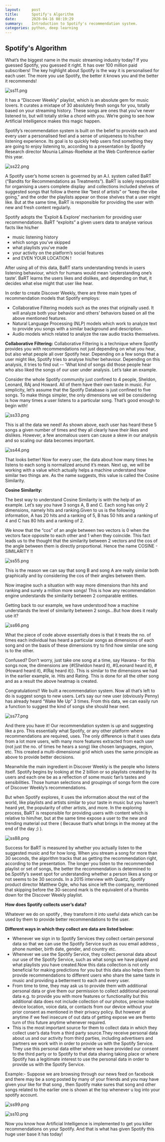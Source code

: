 ```yaml
---
layout:     post
title:      Spotify's Algorithm
date:       2020-04-16 08:19:29
summary:    Introduction to Spotify's recommendation system.
categories: python, deep learning
---
```


## Spotify's Algorithm

What’s the biggest name in the music streaming industry today? If you guessed Spotify, you guessed it right. It has over 100 million paid subscribers! The key highlight about Spotify is the way it is personalised for each user. The more you use Spotify, the better it knows you and the better it recommends!

![ss11.png](https://djinit-ai.github.io/images/ss11.png)

It has a “Discover Weekly” playlist, which is an absolute gem for music lovers. It curates a mixtape of 30 absolutely fresh songs for you, totally based on your streaming history. These songs are ones that you’ve never listened to, but will totally strike a chord with you. We’re going to see how Artificial Intelligence makes this magic happen.

Spotify’s recommendation system is built on the belief to provide each and every user a personalised feel and a sense of uniqueness to his/her listening experience. Its goal is to quickly help users find something they are going to enjoy listening to, according to a presentation by Spotify Research director Mounia Lalmas-Roelleke at the Web Conference earlier this year.

![ss22.png](https://djinit-ai.github.io/images/ss22.png)

A Spotify user’s home screen is governed by an A.I. system called BaRT (“Bandits for Recommendations as Treatments”). BaRT is solely responsible for organising a users complete display  and collections included shelves of suggested songs that follow a theme like “best of artists” or “keep the vibe going,” and the order the playlists appear on those shelves that a user might like. But at the same time, BaRT is responsible for providing the user with new and fresh content regularly.

Spotify adopts the ‘Exploit & Explore’ mechanism for providing user recommendations. BaRT “exploits” a given users data to analyse various facts like his/her 
- music listening history
- which songs you’ve skipped
- what playlists you’ve made
- your activity on the platform’s social features
- and EVEN YOUR LOCATION !

After using all of this data, BaRT starts understanding trends in users listening behaviour, which for humans would mean ‘understanding one’s taste’. BaRT learns the users likes and dislikes, and depending on that, it decides what else might that user like hear.

In order to create Discover Weekly, there are three main types of recommendation models that Spotify employs:
- Collaborative Filtering models such as the ones that originally used. It will analyze both your behavior and others’ behaviors based on all the above mentioned features.
- Natural Language Processing (NLP) models which work to analyze text to provide you songs with a similar background and description.
- Audio models which related to analyze the raw audio tracks themselves.

**Collaborative Filtering:**
Collaborative Filtering is a technique where Spotify provides you with recommendations not just depending on what you hear, but also what people all over Spotify hear. Depending on a few songs that a user might like, Spotify tries to analyse his/her behaviour. Depending on this analysis, it tries to find out -- ‘What kind of songs did those people hear who also liked the songs of our user under analysis. Let’s take an example.

Consider the whole Spotify community just confined to 4 people, Sheldon, Leonard, RAj and Howard. All of them have their own taste in music. For simplicity, let’s assume that the Spotify Database is just confined to five songs. To make things simpler, the only dimensions we will be considering is how many times a user listens to a particular song. That’s good enough to begin with!

![ss33.png](https://djinit-ai.github.io/images/ss33.png)

This is all the data we need! As shown above, each user has heard these 5 songs a given number of times and they all clearly have their likes and dislikes. However, a few anomalous users can cause a skew in our analysis and so scaling our data becomes important.

![ss44.png](https://djinit-ai.github.io/images/ss44.png)

That looks better! Now for every user, the data about how many times he listens to each song is normalized around it’s mean.
Next up, we will be working with a value which actually helps a machine understand how similar two things are. As the name suggests, this value is called the Cosine Similarity.

**Cosine Similarity:**

The best way to understand Cosine Similarity is with the help of an example. Let’s say you have 3 songs A, B and C. Each song has only 2 dimensions, namely hits and ranking.Given to us is the following information, A has 20 hits and a ranking of 5, B has 50 hits and a ranking of 4 and C has 80 hits and a ranking of 2.

We know that the “cos” of an angle between two vectors is 0 when the vectors face opposite to each other and 1 when they coincide. This fact leads us to the thought that the similarity between 2 vectors and the cos of the angle between them is directly proportional. Hence the name COSINE - SIMILARITY !!

![ss55.png](https://djinit-ai.github.io/images/ss55.png)

This is the reason we can say that song B and song A are really similar both graphically and by considering the cos of their angles between them.

Now imagine such a situation with way more dimensions than hits and ranking and surely a million more songs! This is how any recommendation engine understands the similarity between 2 comparable entities.

Getting back to our example, we have understood how a machine understands the level of similarity between 2 songs...But how does it really use it?

![ss66.png](https://djinit-ai.github.io/images/ss66.png)

What the piece of code above essentially does is that it treats the no. of times each individual has heard a particular songs as dimensions of each song and on the basis of these dimensions try to find how similar one song is to the other.

Confused? Don’t worry, just take one song at a time, say Havana - for this songs now, the dimensions are {#(Sheldon heard it), #(Leonard heard it), #(Howard heard it), #(Raj heard it)}. This is similar to the dimensions we had in the earlier example, ie. Hits and Rating. This is done for all the other song and as a result the above heatmap is created.

Congratulations!! We built a recommendation system. Now all that’s left to do is suggest songs to new users. Let’s say our new user (obviously Penny) has already heard “Wake Me Up” 3 times. From this data, we can easily run a function to suggest the kind of songs she should hear next.

![ss77.png](https://djinit-ai.github.io/images/ss77.png)

And there you have it! Our recommendation system is up and suggesting like a pro. This essentially what Spotify, or any other platform where recommendations are required, uses. The only difference is that it uses data from a lot more users, with many more features extracted from each user (not just the no. of times he hears a song) like chosen languages, region, etc. This created a multi-dimensional grid which uses the same principle as above to provide better decisions.

Meanwhile the main ingredient in Discover Weekly is the people who listens itself. Spotify begins by looking at the 2 billion or so playlists created by its users and each one be as a reflection of some music fan’s tastes and sensibilities. Those human selections and groupings of songs form the core of Discover Weekly’s recommendations.

But when Spotify explores, it uses the information about the rest of the world, like playlists and artists similar to your taste in music but you haven’t heard yet, the popularity of other artists, and more. In the exploring process, BaRT is responsible for providing users with content which is relative to him/her, but at the same time expose a user to the new and trending material out there ( Because that’s what brings in the money at the end of the day ;) ).

![ss88.png](https://djinit-ai.github.io/images/s88.png)

Success for BaRT is measured by whether you actually listen to the suggested music and for how long. When you stream a song for more than 30 seconds, the algorithm tracks that as getting the recommendation right, according to the presentation. The longer you listen to the recommended playlist or set of songs, the better the recommendation is determined to be.Spotify’s sweet spot for understanding whether a person likes a song or not seems to be 30 seconds. In a 2015 interview with Quartz, Spotify product director Matthew Ogle, who has since left the company, mentioned that skipping before the 30-second mark is the equivalent of a thumbs down for the Discover Weekly playlist.



**How does Spotify collects user’s data?**

Whatever we do on spotify , they transform it into useful data which can be used by them to provide better recommendations to the user. 

**Different ways in which they collect are data are listed below:**
- Whenever we sign in to Spotify Services they collect certain personal data so that we can use the Spotify Service such as ouu email address , phone number, birth date, gender, and country etc.
- Whenever we use the Spotify Service, they collect personal data about our use of the Spotify Service, such as what songs we have played and what playlists you have created.Now this data collection is not only beneficial for making predictions for you but this data also helps them to provide recommendations to different users who share the same taste in  music and providing a betterment to each and every user.
- From time to time, they may ask us to provide them with additional personal data or give them our permission to collect additional personal data e.g. to provide you with more features or functionality but this additional data does not include collection of our  photos, precise mobile device location, voice data, or contacts from our device without your prior consent as mentioned in their privacy policy. But however at anytime if we feel insecure of out data of getting expose we are frento turn of this future anytime whenever required.
- This is the most important source for them to collect data in which they collect user’s data from a third party source.They receive personal data about us and our activity from third parties, including advertisers and partners we work with in order to provide us with the Spotify Service. They use this personal data either where we have provided our consent to the third party or to Spotify to that data sharing taking place or where Spotify has a legitimate interest to use the personal data in order to provide us with the Spotify Service.


Example:- Suppose we are browsing through our news feed on facebook and there may be a song posted by many of your friends and you may have given your like for that song , then Spotify make sures that song and other songs related to the earlier one is shown at the top whenever u log into your spotify account.


![ss99.png](https://djinit-ai.github.io/images/ss99.png)

![ss10.png](https://djinit-ai.github.io/images/ss10.png)

Now you know how Artificial Intelligence is implemented to get you killer recommendations on your Spotify. And that is what has given Spotify this huge user base it has today!
